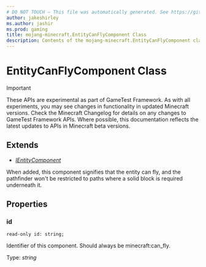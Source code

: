 ```yaml
---
# DO NOT TOUCH — This file was automatically generated. See https://github.com/Mojang/MinecraftScriptingApiDocsGenerator to modify descriptions, examples, etc.
author: jakeshirley
ms.author: jashir
ms.prod: gaming
title: mojang-minecraft.EntityCanFlyComponent Class
description: Contents of the mojang-minecraft.EntityCanFlyComponent class.
---
```

# EntityCanFlyComponent Class
>[!IMPORTANT]
>These APIs are experimental as part of GameTest Framework. As with all experiments, you may see changes in functionality in updated Minecraft versions. Check the Minecraft Changelog for details on any changes to GameTest Framework APIs. Where possible, this documentation reflects the latest updates to APIs in Minecraft beta versions.

## Extends
- [*IEntityComponent*](IEntityComponent.md)

When added, this component signifies that the entity can fly, and the pathfinder won't be restricted to paths where a solid block is required underneath it.

## Properties
### **id**
`read-only id: string;`

Identifier of this component. Should always be minecraft:can_fly.

Type: *string*

